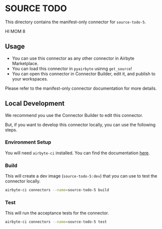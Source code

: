 # SOURCE TODO
This directory contains the manifest-only connector for `source-todo-5`.

HI MOM 8
## Usage

- You can use this connector as any other connector in Airbyte Marketplace.
- You can load this connector in `pyairbyte` usinng `get_source`!
- You can open this connector in Connector Builder, edit it, and publish to your workspaces.

Please refer to the manifest-only connector documentation for more details.

## Local Development
We recommend you use the Connector Builder to edit this connector.

But, if you want to develop this connector locally, you can use the following steps.

### Environment Setup
You will need `airbyte-ci` installed. You can find the documentation [here](airbyte-ci).

### Build
This will create a dev image (`source-todo-5:dev`) that you can use to test the connector locally.
```bash
airbyte-ci connectors --name=source-todo-5 build
```

### Test
This will run the acceptance tests for the connector.
```bash
airbyte-ci connectors --name=source-todo-5 test
```

